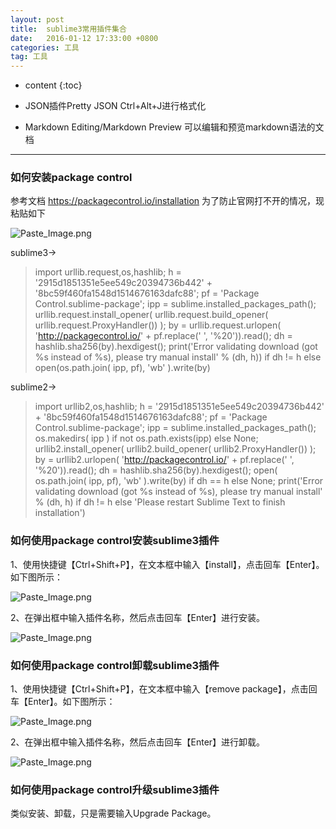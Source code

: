 ```yaml
---
layout: post
title:  sublime3常用插件集合
date:   2016-01-12 17:33:00 +0800
categories: 工具
tag: 工具
---
```


* content
{:toc}


* JSON插件Pretty JSON
Ctrl+Alt+J进行格式化

* Markdown Editing/Markdown Preview
可以编辑和预览markdown语法的文档

------

### 如何安装package control
参考文档 https://packagecontrol.io/installation
为了防止官网打不开的情况，现粘贴如下

![Paste_Image.png](http://upload-images.jianshu.io/upload_images/845143-c74d4192a72fc25f.png?imageMogr2/auto-orient/strip%7CimageView2/2/w/1240)

sublime3->
> import urllib.request,os,hashlib; h = '2915d1851351e5ee549c20394736b442' + '8bc59f460fa1548d1514676163dafc88'; pf = 'Package Control.sublime-package'; ipp = sublime.installed_packages_path(); urllib.request.install_opener( urllib.request.build_opener( urllib.request.ProxyHandler()) ); by = urllib.request.urlopen( 'http://packagecontrol.io/' + pf.replace(' ', '%20')).read(); dh = hashlib.sha256(by).hexdigest(); print('Error validating download (got %s instead of %s), please try manual install' % (dh, h)) if dh != h else open(os.path.join( ipp, pf), 'wb' ).write(by)

sublime2->
> import urllib2,os,hashlib; h = '2915d1851351e5ee549c20394736b442' + '8bc59f460fa1548d1514676163dafc88'; pf = 'Package Control.sublime-package'; ipp = sublime.installed_packages_path(); os.makedirs( ipp ) if not os.path.exists(ipp) else None; urllib2.install_opener( urllib2.build_opener( urllib2.ProxyHandler()) ); by = urllib2.urlopen( 'http://packagecontrol.io/' + pf.replace(' ', '%20')).read(); dh = hashlib.sha256(by).hexdigest(); open( os.path.join( ipp, pf), 'wb' ).write(by) if dh == h else None; print('Error validating download (got %s instead of %s), please try manual install' % (dh, h) if dh != h else 'Please restart Sublime Text to finish installation')

### 如何使用package control安装sublime3插件
1、使用快捷键【Ctrl+Shift+P】，在文本框中输入【install】，点击回车【Enter】。如下图所示：

![Paste_Image.png](http://upload-images.jianshu.io/upload_images/845143-888d1f610f3d6f62.png?imageMogr2/auto-orient/strip%7CimageView2/2/w/1240)

2、在弹出框中输入插件名称，然后点击回车【Enter】进行安装。

![Paste_Image.png](http://upload-images.jianshu.io/upload_images/845143-d2c492bcc098e6cf.png?imageMogr2/auto-orient/strip%7CimageView2/2/w/1240)

### 如何使用package control卸载sublime3插件

1、使用快捷键【Ctrl+Shift+P】，在文本框中输入【remove package】，点击回车【Enter】。如下图所示：

![Paste_Image.png](http://upload-images.jianshu.io/upload_images/845143-b817a157f09b746a.png?imageMogr2/auto-orient/strip%7CimageView2/2/w/1240)

2、在弹出框中输入插件名称，然后点击回车【Enter】进行卸载。

![Paste_Image.png](http://upload-images.jianshu.io/upload_images/845143-06ba0a7d3dca966c.png?imageMogr2/auto-orient/strip%7CimageView2/2/w/1240)

### 如何使用package control升级sublime3插件
类似安装、卸载，只是需要输入Upgrade Package。